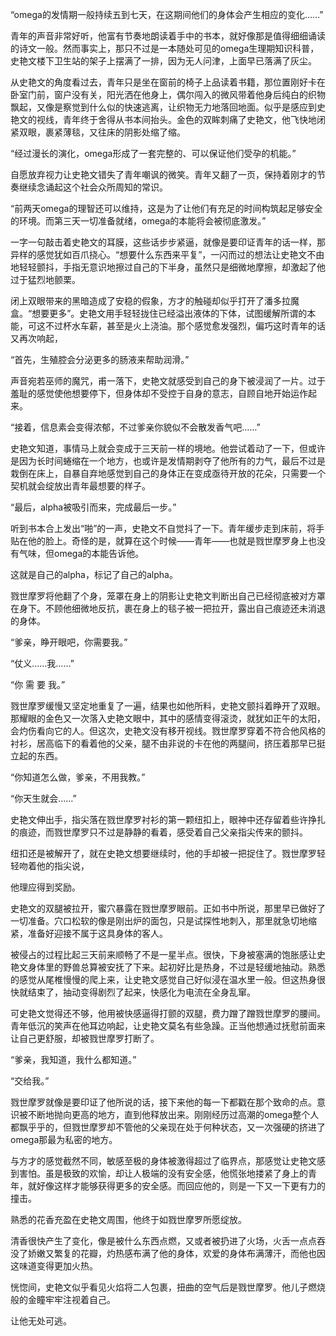 “omega的发情期一般持续五到七天，在这期间他们的身体会产生相应的变化……”<br>

青年的声音非常好听，他富有节奏地朗读着手中的书本，就好像那是值得细细诵读的诗文一般。然而事实上，那只不过是一本随处可见的omega生理期知识科普，史艳文楼下卫生站的架子上摆满了一排，因为无人问津，上面早已落满了灰尘。<br>

从史艳文的角度看过去，青年只是坐在窗前的椅子上品读着书籍，那位置刚好卡在卧室门前，窗户没有关，阳光洒在他身上，偶尔闯入的微风带着他身后纯白的织物飘起，又像是察觉到什么似的快速逃离，让织物无力地落回地面。似乎是感应到史艳文的视线，青年终于舍得从书本间抬头。金色的双眸刺痛了史艳文，他飞快地闭紧双眼，裹紧薄毯，又往床的阴影处缩了缩。<br>

“经过漫长的演化，omega形成了一套完整的、可以保证他们受孕的机能。”<br>

自愿放弃视力让史艳文错失了青年嘲讽的微笑。青年又翻了一页，保持着刚才的节奏继续念诵起这个社会众所周知的常识。<br>

“前两天omega的理智还可以维持，这是为了让他们有充足的时间构筑起足够安全的环境。而第三天一切准备就绪，omega的本能将会被彻底激发。”<br>

 一字一句敲击着史艳文的耳膜，这些话步步紧逼，就像是要印证青年的话一样，那异样的感觉犹如百爪挠心。“想要什么东西来平复”，一闪而过的想法让史艳文不由地轻轻颤抖，手指无意识地擦过自己的下半身，虽然只是细微地摩擦，却激起了他过于猛烈地颤栗。<br>
    
闭上双眼带来的黑暗造成了安稳的假象，方才的触碰却似乎打开了潘多拉魔盒。“想要更多”。史艳文用手轻轻拢住已经溢出液体的下体，试图缓解所谓的本能，可这不过杯水车薪，甚至是火上浇油。那个感觉愈发强烈，偏巧这时青年的话又再次响起，<br>

“首先，生殖腔会分泌更多的肠液来帮助润滑。”<br>

 声音宛若巫师的魔咒，甫一落下，史艳文就感受到自己的身下被浸润了一片。过于羞耻的感觉使他想要停下，但身体却不受控于自身的意志，自顾自地开始运作起来。<br>

“接着，信息素会变得浓郁，不过爹亲你貌似不会散发香气吧……”<br>

史艳文知道，事情马上就会变成于三天前一样的境地。他尝试着动了一下，但或许是因为长时间蜷缩在一个地方，也或许是发情期剥夺了他所有的力气，最后不过是栽倒在床上，自暴自弃地感觉到自己的身体正在变成亟待开放的花朵，只需要一个契机就会绽放出青年最想要的样子。<br>

“最后，alpha被吸引而来，完成最后一步。”<br>

听到书本合上发出“啪”的一声，史艳文不自觉抖了一下。青年缓步走到床前，将手贴在他的脸上。奇怪的是，就算在这个时候——青年——也就是戮世摩罗身上也没有气味，但omega的本能告诉他。<br>

这就是自己的alpha，标记了自己的alpha。<br>
    
戮世摩罗将他翻了个身，笼罩在身上的阴影让史艳文判断出自己已经彻底被对方罩在身下。不顾他细微地反抗，裹在身上的毯子被一把拉开，露出自己痕迹还未消退的身体。<br>

“爹亲，睁开眼吧，你需要我。”<br>

“仗义……我……”<br>

“你 需 要 我。”<br>

戮世摩罗缓慢又坚定地重复了一遍，结果也如他所料，史艳文颤抖着睁开了双眼。那耀眼的金色又一次落入史艳文眼中，其中的感情变得滚烫，就犹如正午的太阳，会灼伤看向它的人。但这次，史艳文没有移开视线。戮世摩罗穿着不符合他风格的衬衫，居高临下的看着他的父亲，腿不由非说的卡在他的两腿间，挤压着那早已挺立起的东西。<br>

“你知道怎么做，爹亲，不用我教。”<br>

“你天生就会……”<br>

史艳文伸出手，指尖落在戮世摩罗衬衫的第一颗纽扣上，眼神中还存留着些许挣扎的痕迹，而戮世摩罗只不过是静静的看着，感受着自己父亲指尖传来的颤抖。<br>
    
纽扣还是被解开了，就在史艳文想要继续时，他的手却被一把捉住了。戮世摩罗轻轻吻着他的指尖说，<br>

他理应得到奖励。<br>

史艳文的双腿被拉开，蜜穴暴露在戮世摩罗眼前。正如书中所说，那里早已做好了一切准备。穴口松软的像是刚出炉的面包，只是试探性地刺入，那里就急切地缩紧，准备好迎接不属于这具身体的客人。<br>
    
被侵占的过程比起三天前来顺畅了不是一星半点。很快，下身被塞满的饱胀感让史艳文身体里的野兽总算被安抚了下来。起初好比是热身，不过是轻缓地抽动。熟悉的感觉从尾椎慢慢的爬上来，让史艳文感觉自己好似浸在温水里一般。但这热身很快就结束了，抽动变得剧烈了起来，快感化为电流在全身乱窜。<br>
    
可史艳文觉得还不够，他用被快感逼得打颤的双腿，费力蹭了蹭戮世摩罗的腰间。青年低沉的笑声在他耳边响起，让史艳文莫名有些急躁。正当他想通过抚慰前面来让自己更舒服，却被戮世摩罗打断了。<br>

“爹亲，我知道，我什么都知道。”<br>

“交给我。”<br>

戮世摩罗就像是要印证了他所说的话，接下来他的每一下都戳在那个致命的点。意识被不断地抛向更高的地方，直到他释放出来。刚刚经历过高潮的omega整个人都飘乎乎的，但戮世摩罗却不管他的父亲现在处于何种状态，又一次强硬的挤进了omega那最为私密的地方。<br>

与方才的感觉截然不同，敏感至极的身体被激得超过了临界点，那感觉让史艳文感到害怕。虽是极致的欢愉，却让人极端的没有安全感，他慌张地搂紧了身上的青年，就好像这样才能够获得更多的安全感。而回应他的，则是一下又一下更有力的撞击。<br>

熟悉的花香充盈在史艳文周围，他终于如戮世摩罗所愿绽放。<br>

清香很快产生了变化，像是被什么东西点燃，又或者被扔进了火场，火舌一点点吞没了娇嫩又繁复的花瓣，灼热感布满了他的身体，欢爱的身体布满薄汗，而他也因这味道变得更加火热。<br>

恍惚间，史艳文似乎看见火焰将二人包裹，扭曲的空气后是戮世摩罗。他儿子燃烧般的金瞳牢牢注视着自己。<br>

让他无处可逃。<br>
